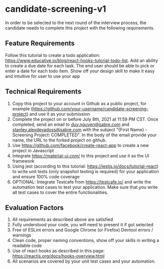 # candidate-screening-v1

In order to be selected to the next round of the interview process, the candidate needs to complete
this project with the following requirements.


## Feature Requirements
Follow this tutorial to create a todo application: https://www.educative.io/blog/react-hooks-tutorial-todo-list.
Add an ability to create a due date for each task. The end user should be able to pick or enter
a date for each todo item. Show off your design skill to make it easy and intuitive for user to use your app



## Technical Requirements
1. Copy this project to your account in Github as a public project,
for example (https://github.com/your-username/candidate-screening-project)
and use it as your submission
1. Complete the project on or before July 8th, 2021 at 11:59 PM CST. Once completed,
send an email to [duy.nguyen@sabre.com](duy.nguyen@sabre.com) and [stanley.alexdevadoss@sabre.com](stanley.alexdevadoss@sabre.com)
with the subject "{First Name} - Screening Project: COMPLETED". In the body of the email provide your name, the URL to the forked project
on github.
1. Use https://github.com/facebook/create-react-app to create a new project in Javascript
1. Integrate https://material-ui.com/ to this project and use it as the UI framework
1. Using jest (according to this tutorial: https://jestjs.io/docs/tutorial-react) to write unit tests (only snapshot
testing is required) for your application and ensure 100% code coverage
1. OPTIONAL: Integrate Testcafe from https://testcafe.io/ and write the automation test cases to test
your application. Make sure that you write all test cases to cover the entire functionalities.



## Evaluation Factors
1. All requirements as described above are satisfied
1. Fully understood your code, you will need to present it if got selected
1. Free of ESLint errors and Google Chrome (or Firefox) Devtool errors / warnings
1. Clean code, proper naming conventions, show off your skills in writing a readable code
1. Use of react hooks as described in this page: https://reactjs.org/docs/hooks-overview.html
1. All scenarios are covered by your unit test cases and your automation.
